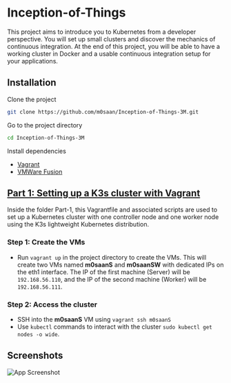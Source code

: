 # Inception-of-Things

This project aims to introduce you to Kubernetes from a developer perspective. You will set up small clusters and discover the mechanics of continuous integration. At the end of this project, you will be able to have a working cluster in Docker and a usable continuous integration setup for your applications.

## Installation

Clone the project

```bash
git clone https://github.com/m0saan/Inception-of-Things-3M.git
```

Go to the project directory

```bash
cd Inception-of-Things-3M
```

Install dependencies
- [Vagrant](https://www.vagrantup.com/)
- [VMWare Fusion](https://www.vmware.com/products/fusion.html)    

## [Part 1: Setting up a K3s cluster with Vagrant](https://github.com/mamoussa405/Inception-Of-Things/tree/main/p1)

Inside the folder Part-1, this Vagrantfile and associated scripts are used to set up a Kubernetes cluster with one controller node and one worker node using the K3s lightweight Kubernetes distribution.

### Step 1: Create the VMs
- Run `vagrant up` in the project directory to create the VMs. This will create two VMs named **m0saanS** and **m0saanSW** with dedicated IPs on the eth1 interface.
The IP of the first machine (Server) will be `192.168.56.110`, and the IP of the second machine (Worker) will be `192.168.56.111`.

### Step 2: Access the cluster
- SSH into the **m0saanS** VM using `vagrant ssh m0saanS`
- Use `kubectl` commands to interact with the cluster `sudo kubectl get nodes -o wide`.

## Screenshots

![App Screenshot](https://via.placeholder.com/468x300?text=App+Screenshot+Here)